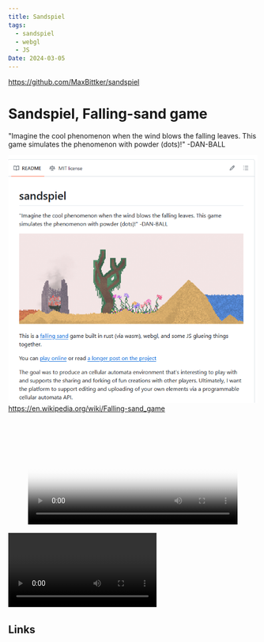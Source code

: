 ```yaml
---
title: Sandspiel
tags:
  - sandspiel
  - webgl
  - JS
Date: 2024-03-05
---
```

<https://github.com/MaxBittker/sandspiel>

# Sandspiel, Falling-sand game
"Imagine the cool phenomenon when the wind blows the falling leaves. This game simulates the phenomenon with powder (dots)!" -DAN-BALL

 ![](../_asset/2024-02-27-sandspiel_image_1.png)
<https://en.wikipedia.org/wiki/Falling-sand_game>

<figure class="video_container">
  <video width="100%"  controls="true" allowfullscreen="true" autoplay poster="../_asset/2024-02-27-sandspiel_video_1.mp4">
    <source src="../_asset/2024-02-27-sandspiel_video_1.mp4" type="video/mp4">
  </video>
</figure>


![](../_asset/2024-02-27-sandspiel_video_1.mp4)

## Links

